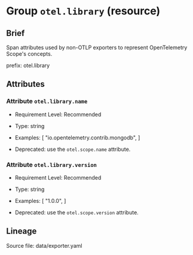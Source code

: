 # Group `otel.library` (resource)

## Brief

Span attributes used by non-OTLP exporters to represent OpenTelemetry Scope's concepts.

prefix: otel.library

## Attributes


### Attribute `otel.library.name`




- Requirement Level: Recommended

- Type: string
- Examples: [
    "io.opentelemetry.contrib.mongodb",
]
- Deprecated: use the `otel.scope.name` attribute.


### Attribute `otel.library.version`




- Requirement Level: Recommended

- Type: string
- Examples: [
    "1.0.0",
]
- Deprecated: use the `otel.scope.version` attribute.



## Lineage

Source file: data/exporter.yaml

